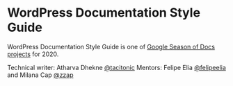 # WordPress Documentation Style Guide

WordPress Documentation Style Guide is one of [Google Season of Docs projects](https://developers.google.com/season-of-docs/docs/participants/project-wordpress-tacitonic) for 2020. 

Technical writer: Atharva Dhekne [@tacitonic](https://github.com/tacitonic)
Mentors: Felipe Elia [@felipeelia](https://github.com/felipeelia) and Milana Cap [@zzap](https://github.com/zzap)
